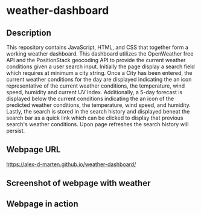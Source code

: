 # weather-dashboard

## Description
This repository contains JavaScript, HTML, and CSS that together form a working weather dashboard. This dashboard utilizes the OpenWeather free API and the PositionStack geocoding API to provide the current weather conditions given a user search input. Initially the page display a search field which requires at minimum a city string. Once a City has been entered, the current weather conditions for the day are displayed indicating the an icon representative of the current weather conditions, the temperature, wind speed, humidity and current UV Index. Additionally, a 5-day forecast is displayed below the current conditions indicating the an icon of the predicted weather conditions, the temperature, wind speed, and humidity. Lastly, the search is stored in the search history and displayed beneat the search bar as a quick link which can be clicked to display that previous search's weather conditions. Upon page refreshes the search history will persist.

## Webpage URL
https://alex-d-marten.github.io/weather-dashboard/

## Screenshot of webpage with weather

## Webpage in action
